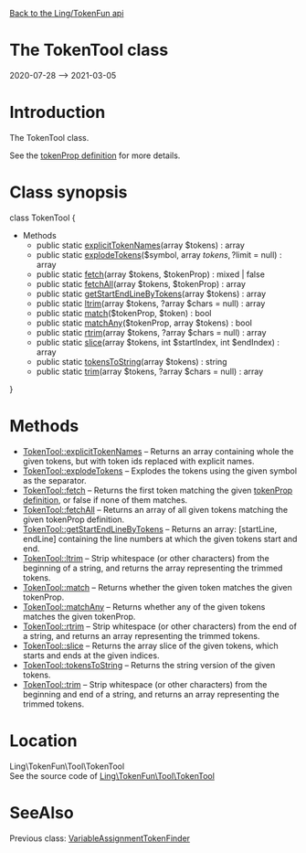 [Back to the Ling/TokenFun api](https://github.com/lingtalfi/TokenFun/blob/master/doc/api/Ling/TokenFun.md)



The TokenTool class
================
2020-07-28 --> 2021-03-05






Introduction
============

The TokenTool class.

See the [tokenProp definition](https://github.com/lingtalfi/TokenFun/blob/master/doc/pages/conception-notes.md#tokenprop) for more details.



Class synopsis
==============


class <span class="pl-k">TokenTool</span>  {

- Methods
    - public static [explicitTokenNames](https://github.com/lingtalfi/TokenFun/blob/master/doc/api/Ling/TokenFun/Tool/TokenTool/explicitTokenNames.md)(array $tokens) : array
    - public static [explodeTokens](https://github.com/lingtalfi/TokenFun/blob/master/doc/api/Ling/TokenFun/Tool/TokenTool/explodeTokens.md)($symbol, array $tokens, ?$limit = null) : array
    - public static [fetch](https://github.com/lingtalfi/TokenFun/blob/master/doc/api/Ling/TokenFun/Tool/TokenTool/fetch.md)(array $tokens, $tokenProp) : mixed | false
    - public static [fetchAll](https://github.com/lingtalfi/TokenFun/blob/master/doc/api/Ling/TokenFun/Tool/TokenTool/fetchAll.md)(array $tokens, $tokenProp) : array
    - public static [getStartEndLineByTokens](https://github.com/lingtalfi/TokenFun/blob/master/doc/api/Ling/TokenFun/Tool/TokenTool/getStartEndLineByTokens.md)(array $tokens) : array
    - public static [ltrim](https://github.com/lingtalfi/TokenFun/blob/master/doc/api/Ling/TokenFun/Tool/TokenTool/ltrim.md)(array $tokens, ?array $chars = null) : array
    - public static [match](https://github.com/lingtalfi/TokenFun/blob/master/doc/api/Ling/TokenFun/Tool/TokenTool/match.md)($tokenProp, $token) : bool
    - public static [matchAny](https://github.com/lingtalfi/TokenFun/blob/master/doc/api/Ling/TokenFun/Tool/TokenTool/matchAny.md)($tokenProp, array $tokens) : bool
    - public static [rtrim](https://github.com/lingtalfi/TokenFun/blob/master/doc/api/Ling/TokenFun/Tool/TokenTool/rtrim.md)(array $tokens, ?array $chars = null) : array
    - public static [slice](https://github.com/lingtalfi/TokenFun/blob/master/doc/api/Ling/TokenFun/Tool/TokenTool/slice.md)(array $tokens, int $startIndex, int $endIndex) : array
    - public static [tokensToString](https://github.com/lingtalfi/TokenFun/blob/master/doc/api/Ling/TokenFun/Tool/TokenTool/tokensToString.md)(array $tokens) : string
    - public static [trim](https://github.com/lingtalfi/TokenFun/blob/master/doc/api/Ling/TokenFun/Tool/TokenTool/trim.md)(array $tokens, ?array $chars = null) : array

}






Methods
==============

- [TokenTool::explicitTokenNames](https://github.com/lingtalfi/TokenFun/blob/master/doc/api/Ling/TokenFun/Tool/TokenTool/explicitTokenNames.md) &ndash; Returns an array containing whole the given tokens, but with token ids replaced with explicit names.
- [TokenTool::explodeTokens](https://github.com/lingtalfi/TokenFun/blob/master/doc/api/Ling/TokenFun/Tool/TokenTool/explodeTokens.md) &ndash; Explodes the tokens using the given symbol as the separator.
- [TokenTool::fetch](https://github.com/lingtalfi/TokenFun/blob/master/doc/api/Ling/TokenFun/Tool/TokenTool/fetch.md) &ndash; Returns the first token matching the given [tokenProp definition](https://github.com/lingtalfi/TokenFun/blob/master/doc/pages/conception-notes.md#tokenprop), or false if none of them matches.
- [TokenTool::fetchAll](https://github.com/lingtalfi/TokenFun/blob/master/doc/api/Ling/TokenFun/Tool/TokenTool/fetchAll.md) &ndash; Returns an array of all given tokens matching the given tokenProp definition.
- [TokenTool::getStartEndLineByTokens](https://github.com/lingtalfi/TokenFun/blob/master/doc/api/Ling/TokenFun/Tool/TokenTool/getStartEndLineByTokens.md) &ndash; Returns an array: [startLine, endLine] containing the line numbers at which the given tokens start and end.
- [TokenTool::ltrim](https://github.com/lingtalfi/TokenFun/blob/master/doc/api/Ling/TokenFun/Tool/TokenTool/ltrim.md) &ndash; Strip whitespace (or other characters) from the beginning of a string, and returns the array representing the trimmed tokens.
- [TokenTool::match](https://github.com/lingtalfi/TokenFun/blob/master/doc/api/Ling/TokenFun/Tool/TokenTool/match.md) &ndash; Returns whether the given token matches the given tokenProp.
- [TokenTool::matchAny](https://github.com/lingtalfi/TokenFun/blob/master/doc/api/Ling/TokenFun/Tool/TokenTool/matchAny.md) &ndash; Returns whether any of the given tokens matches the given tokenProp.
- [TokenTool::rtrim](https://github.com/lingtalfi/TokenFun/blob/master/doc/api/Ling/TokenFun/Tool/TokenTool/rtrim.md) &ndash; Strip whitespace (or other characters) from the end of a string, and returns an array representing the trimmed tokens.
- [TokenTool::slice](https://github.com/lingtalfi/TokenFun/blob/master/doc/api/Ling/TokenFun/Tool/TokenTool/slice.md) &ndash; Returns the array slice of the given tokens, which starts and ends at the given indices.
- [TokenTool::tokensToString](https://github.com/lingtalfi/TokenFun/blob/master/doc/api/Ling/TokenFun/Tool/TokenTool/tokensToString.md) &ndash; Returns the string version of the given tokens.
- [TokenTool::trim](https://github.com/lingtalfi/TokenFun/blob/master/doc/api/Ling/TokenFun/Tool/TokenTool/trim.md) &ndash; Strip whitespace (or other characters) from the beginning and end of a string, and returns an array representing the trimmed tokens.





Location
=============
Ling\TokenFun\Tool\TokenTool<br>
See the source code of [Ling\TokenFun\Tool\TokenTool](https://github.com/lingtalfi/TokenFun/blob/master/Tool/TokenTool.php)



SeeAlso
==============
Previous class: [VariableAssignmentTokenFinder](https://github.com/lingtalfi/TokenFun/blob/master/doc/api/Ling/TokenFun/TokenFinder/VariableAssignmentTokenFinder.md)<br>

